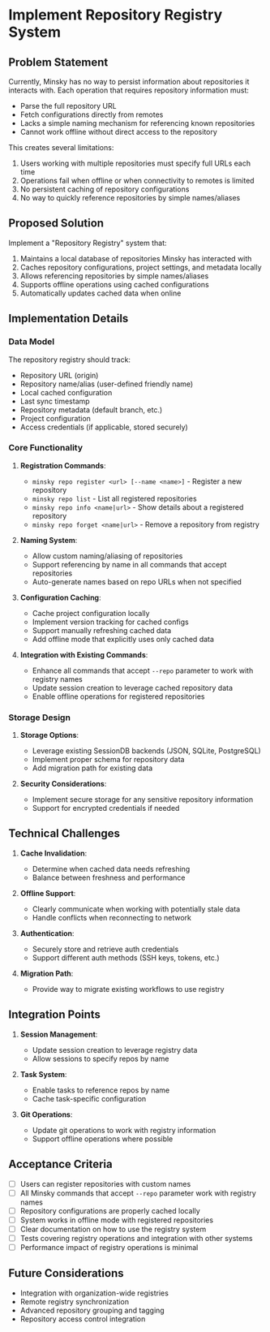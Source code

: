 # Implement Repository Registry System

## Problem Statement

Currently, Minsky has no way to persist information about repositories it interacts with. Each operation that requires repository information must:
- Parse the full repository URL
- Fetch configurations directly from remotes
- Lacks a simple naming mechanism for referencing known repositories
- Cannot work offline without direct access to the repository

This creates several limitations:
1. Users working with multiple repositories must specify full URLs each time
2. Operations fail when offline or when connectivity to remotes is limited
3. No persistent caching of repository configurations
4. No way to quickly reference repositories by simple names/aliases

## Proposed Solution

Implement a "Repository Registry" system that:
1. Maintains a local database of repositories Minsky has interacted with
2. Caches repository configurations, project settings, and metadata locally
3. Allows referencing repositories by simple names/aliases
4. Supports offline operations using cached configurations
5. Automatically updates cached data when online

## Implementation Details

### Data Model

The repository registry should track:
- Repository URL (origin)
- Repository name/alias (user-defined friendly name)
- Local cached configuration
- Last sync timestamp
- Repository metadata (default branch, etc.)
- Project configuration
- Access credentials (if applicable, stored securely)

### Core Functionality

1. **Registration Commands**:
   - `minsky repo register <url> [--name <name>]` - Register a new repository
   - `minsky repo list` - List all registered repositories
   - `minsky repo info <name|url>` - Show details about a registered repository
   - `minsky repo forget <name|url>` - Remove a repository from registry

2. **Naming System**:
   - Allow custom naming/aliasing of repositories
   - Support referencing by name in all commands that accept repositories
   - Auto-generate names based on repo URLs when not specified

3. **Configuration Caching**:
   - Cache project configuration locally
   - Implement version tracking for cached configs
   - Support manually refreshing cached data
   - Add offline mode that explicitly uses only cached data

4. **Integration with Existing Commands**:
   - Enhance all commands that accept `--repo` parameter to work with registry names
   - Update session creation to leverage cached repository data
   - Enable offline operations for registered repositories

### Storage Design

1. **Storage Options**:
   - Leverage existing SessionDB backends (JSON, SQLite, PostgreSQL)
   - Implement proper schema for repository data
   - Add migration path for existing data

2. **Security Considerations**:
   - Implement secure storage for any sensitive repository information
   - Support for encrypted credentials if needed

## Technical Challenges

1. **Cache Invalidation**:
   - Determine when cached data needs refreshing
   - Balance between freshness and performance

2. **Offline Support**:
   - Clearly communicate when working with potentially stale data
   - Handle conflicts when reconnecting to network

3. **Authentication**:
   - Securely store and retrieve auth credentials
   - Support different auth methods (SSH keys, tokens, etc.)

4. **Migration Path**:
   - Provide way to migrate existing workflows to use registry

## Integration Points

1. **Session Management**:
   - Update session creation to leverage registry data
   - Allow sessions to specify repos by name

2. **Task System**:
   - Enable tasks to reference repos by name
   - Cache task-specific configuration

3. **Git Operations**:
   - Update git operations to work with registry information
   - Support offline operations where possible

## Acceptance Criteria

- [ ] Users can register repositories with custom names
- [ ] All Minsky commands that accept `--repo` parameter work with registry names
- [ ] Repository configurations are properly cached locally
- [ ] System works in offline mode with registered repositories
- [ ] Clear documentation on how to use the registry system
- [ ] Tests covering registry operations and integration with other systems
- [ ] Performance impact of registry operations is minimal

## Future Considerations

- Integration with organization-wide registries
- Remote registry synchronization
- Advanced repository grouping and tagging
- Repository access control integration
